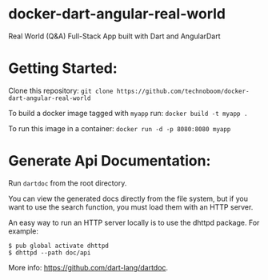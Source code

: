 # docker-dart-angular-real-world
Real World (Q&A) Full-Stack App built with Dart and AngularDart

Getting Started:
===============
Clone this repository: `git clone https://github.com/technoboom/docker-dart-angular-real-world`

To build a docker image tagged with `myapp` run:
`docker build -t myapp .`

To run this image in a container:
`docker run -d -p 8080:8080 myapp`

Generate Api Documentation:
==========================
Run `dartdoc` from the root directory.

You can view the generated docs directly from the file system, but if you want to use the search function, you must load them with an HTTP server.

An easy way to run an HTTP server locally is to use the dhttpd package. For example:

```
$ pub global activate dhttpd
$ dhttpd --path doc/api
```

More info: https://github.com/dart-lang/dartdoc.
